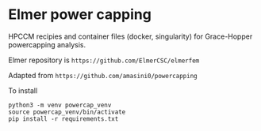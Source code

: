 # Elmer power capping
HPCCM recipies and container files (docker, singularity) for Grace-Hopper powercapping analysis.

Elmer repository is `https://github.com/ElmerCSC/elmerfem`

Adapted from `https://github.com/amasini0/powercapping`

To install

```
python3 -m venv powercap_venv
source powercap_venv/bin/activate
pip install -r requirements.txt
```

